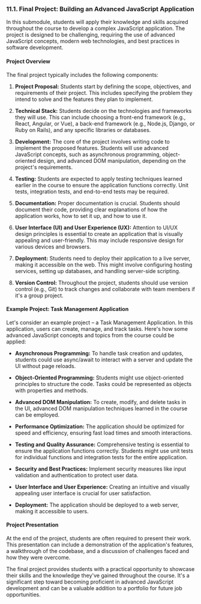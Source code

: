 ### 11.1. Final Project: Building an Advanced JavaScript Application

In this submodule, students will apply their knowledge and skills acquired throughout the course to develop a complex JavaScript application. The project is designed to be challenging, requiring the use of advanced JavaScript concepts, modern web technologies, and best practices in software development.

#### Project Overview

The final project typically includes the following components:

1. **Project Proposal:** Students start by defining the scope, objectives, and requirements of their project. This includes specifying the problem they intend to solve and the features they plan to implement.

2. **Technical Stack:** Students decide on the technologies and frameworks they will use. This can include choosing a front-end framework (e.g., React, Angular, or Vue), a back-end framework (e.g., Node.js, Django, or Ruby on Rails), and any specific libraries or databases.

3. **Development:** The core of the project involves writing code to implement the proposed features. Students will use advanced JavaScript concepts, such as asynchronous programming, object-oriented design, and advanced DOM manipulation, depending on the project's requirements.

4. **Testing:** Students are expected to apply testing techniques learned earlier in the course to ensure the application functions correctly. Unit tests, integration tests, and end-to-end tests may be required.

5. **Documentation:** Proper documentation is crucial. Students should document their code, providing clear explanations of how the application works, how to set it up, and how to use it.

6. **User Interface (UI) and User Experience (UX):** Attention to UI/UX design principles is essential to create an application that is visually appealing and user-friendly. This may include responsive design for various devices and browsers.

7. **Deployment:** Students need to deploy their application to a live server, making it accessible on the web. This might involve configuring hosting services, setting up databases, and handling server-side scripting.

8. **Version Control:** Throughout the project, students should use version control (e.g., Git) to track changes and collaborate with team members if it's a group project.

#### Example Project: Task Management Application

Let's consider an example project – a Task Management Application. In this application, users can create, manage, and track tasks. Here's how some advanced JavaScript concepts and topics from the course could be applied:

- **Asynchronous Programming:** To handle task creation and updates, students could use async/await to interact with a server and update the UI without page reloads.

- **Object-Oriented Programming:** Students might use object-oriented principles to structure the code. Tasks could be represented as objects with properties and methods.

- **Advanced DOM Manipulation:** To create, modify, and delete tasks in the UI, advanced DOM manipulation techniques learned in the course can be employed.

- **Performance Optimization:** The application should be optimized for speed and efficiency, ensuring fast load times and smooth interactions.

- **Testing and Quality Assurance:** Comprehensive testing is essential to ensure the application functions correctly. Students might use unit tests for individual functions and integration tests for the entire application.

- **Security and Best Practices:** Implement security measures like input validation and authentication to protect user data.

- **User Interface and User Experience:** Creating an intuitive and visually appealing user interface is crucial for user satisfaction.

- **Deployment:** The application should be deployed to a web server, making it accessible to users.

#### Project Presentation

At the end of the project, students are often required to present their work. This presentation can include a demonstration of the application's features, a walkthrough of the codebase, and a discussion of challenges faced and how they were overcome.

The final project provides students with a practical opportunity to showcase their skills and the knowledge they've gained throughout the course. It's a significant step toward becoming proficient in advanced JavaScript development and can be a valuable addition to a portfolio for future job opportunities.
